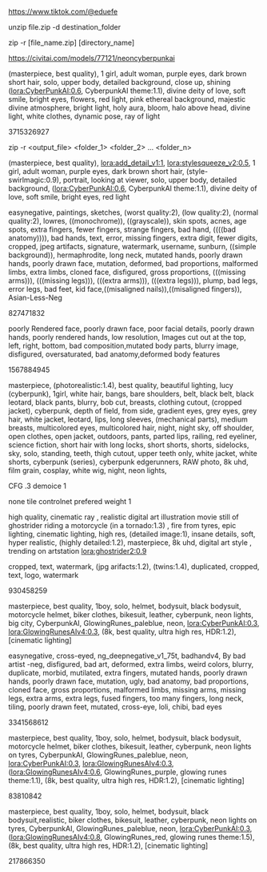 

https://www.tiktok.com/@eduefe

unzip file.zip -d destination_folder

zip -r [file_name.zip] [directory_name]

https://civitai.com/models/77121/neoncyberpunkai

(masterpiece, best quality), 1 girl, adult woman, purple eyes, dark brown short hair, solo, upper body, detailed background, close up, shining (<lora:CyberPunkAI:0.6>, CyberpunkAI theme:1.1), divine deity of love, soft smile, bright eyes, flowers, red light, pink ethereal background, majestic divine atmosphere, bright light, holy aura, bloom, halo above head, divine light, white clothes, dynamic pose, ray of light

3715326927


zip -r <output_file> <folder_1> <folder_2> ... <folder_n>


(masterpiece, best quality), <lora:add_detail_v1:1>, <lora:stylesqueeze_v2:0.5>, 1 girl, adult woman, purple eyes, dark brown short hair, (style-swirlmagic:0.9), portrait, looking at viewer, solo, upper body, detailed background, (<lora:CyberPunkAI:0.6>, CyberpunkAI theme:1.1), divine deity of love, soft smile, bright eyes, red light


easynegative, paintings, sketches, (worst quality:2), (low quality:2), (normal quality:2), lowres, ((monochrome)), ((grayscale)), skin spots, acnes, age spots, extra fingers, fewer fingers, strange fingers, bad hand, ((((bad anatomy)))), bad hands, text, error, missing fingers, extra digit, fewer digits, cropped, jpeg artifacts, signature, watermark, username, sunburn, ((simple background)), hermaphrodite, long neck, mutated hands, poorly drawn hands, poorly drawn face, mutation, deformed, bad proportions, malformed limbs, extra limbs, cloned face, disfigured, gross proportions, (((missing arms))), (((missing legs))), (((extra arms))), (((extra legs))), plump, bad legs, error legs, bad feet, kid face,((misaligned nails)),((misaligned fingers)), Asian-Less-Neg


827471832


poorly Rendered face, poorly drawn face, poor facial details, poorly drawn hands, poorly rendered hands, low resolution, Images cut out at the top, left, right, bottom, bad composition,mutated body parts, blurry image, disfigured, oversaturated, bad anatomy,deformed body features


1567884945



masterpiece, (photorealistic:1.4), best quality, beautiful lighting, lucy \(cyberpunk\), 1girl, white hair, bangs, bare shoulders, belt, black belt, black leotard, black pants, blurry, bob cut, breasts, clothing cutout, (cropped jacket), cyberpunk, depth of field, from side, gradient eyes, grey eyes, grey hair, white jacket, leotard, lips, long sleeves, (mechanical parts), medium breasts, multicolored eyes, multicolored hair, night, night sky, off shoulder, open clothes, open jacket, outdoors, pants, parted lips, railing, red eyeliner, science fiction, short hair with long locks, short shorts, shorts, sidelocks, sky, solo, standing, teeth, thigh cutout, upper teeth only, white jacket, white shorts, cyberpunk \(series\), cyberpunk edgerunners, RAW photo, 8k uhd, film grain, cosplay, white wig, night, neon lights,


CFG .3
demoice 1

none tile controlnet prefered weight 1



high quality, cinematic ray , realistic digital art illustration movie still of ghostrider riding a motorcycle (in a tornado:1.3) , fire from tyres, epic lighting, cinematic lighting, high res, (detailed image:1), insane details, soft, hyper realistic, (highly detailed:1.2), masterpiece, 8k uhd, digital art style , trending on artstation <lora:ghostrider2:0.9>

cropped, text, watermark, (jpg arifacts:1.2), (twins:1.4), duplicated, cropped, text, logo, watermark

930458259

masterpiece, best quality, 1boy, solo, helmet, bodysuit, black bodysuit, motorcycle helmet, biker clothes, bikesuit, leather, cyberpunk, neon lights, big city, CyberpunkAI, GlowingRunes_paleblue, neon, <lora:CyberPunkAI:0.3>, <lora:GlowingRunesAIv4:0.3>, (8k, best quality, ultra high res, HDR:1.2), [cinematic lighting]

easynegative, cross-eyed, ng_deepnegative_v1_75t, badhandv4, By bad artist -neg, disfigured, bad art, deformed, extra limbs, weird colors, blurry, duplicate, morbid, mutilated, extra fingers, mutated hands, poorly drawn hands, poorly drawn face, mutation, ugly, bad anatomy, bad proportions, cloned face, gross proportions, malformed limbs, missing arms, missing legs, extra arms, extra legs, fused fingers, too many fingers, long neck, tiling, poorly drawn feet, mutated, cross-eye, loli, chibi, bad eyes

3341568612

masterpiece, best quality, 1boy, solo, helmet, bodysuit, black bodysuit, motorcycle helmet, biker clothes, bikesuit, leather, cyberpunk, neon lights on tyres, CyberpunkAI, GlowingRunes_paleblue, neon, <lora:CyberPunkAI:0.3>, <lora:GlowingRunesAIv4:0.3>,(<lora:GlowingRunesAIv4:0.6>, GlowingRunes_purple, glowing runes theme:1.1), (8k, best quality, ultra high res, HDR:1.2), [cinematic lighting]

83810842


masterpiece, best quality, 1boy, solo, helmet, bodysuit, black bodysuit,realistic, biker clothes, bikesuit, leather, cyberpunk, neon lights on tyres, CyberpunkAI, GlowingRunes_paleblue, neon, <lora:CyberPunkAI:0.3>,(<lora:GlowingRunesAIv4:0.8>, GlowingRunes_red, glowing runes theme:1.5), (8k, best quality, ultra high res, HDR:1.2), [cinematic lighting]

217866350